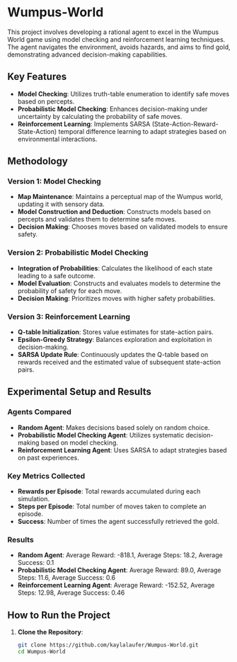 # Wumpus-World
This project involves developing a rational agent to excel in the Wumpus World game using model checking and reinforcement learning techniques. The agent navigates the environment, avoids hazards, and aims to find gold, demonstrating advanced decision-making capabilities.

## Key Features

- **Model Checking**: Utilizes truth-table enumeration to identify safe moves based on percepts.
- **Probabilistic Model Checking**: Enhances decision-making under uncertainty by calculating the probability of safe moves.
- **Reinforcement Learning**: Implements SARSA (State-Action-Reward-State-Action) temporal difference learning to adapt strategies based on environmental interactions.

## Methodology

### Version 1: Model Checking

- **Map Maintenance**: Maintains a perceptual map of the Wumpus world, updating it with sensory data.
- **Model Construction and Deduction**: Constructs models based on percepts and validates them to determine safe moves.
- **Decision Making**: Chooses moves based on validated models to ensure safety.

### Version 2: Probabilistic Model Checking

- **Integration of Probabilities**: Calculates the likelihood of each state leading to a safe outcome.
- **Model Evaluation**: Constructs and evaluates models to determine the probability of safety for each move.
- **Decision Making**: Prioritizes moves with higher safety probabilities.

### Version 3: Reinforcement Learning

- **Q-table Initialization**: Stores value estimates for state-action pairs.
- **Epsilon-Greedy Strategy**: Balances exploration and exploitation in decision-making.
- **SARSA Update Rule**: Continuously updates the Q-table based on rewards received and the estimated value of subsequent state-action pairs.

## Experimental Setup and Results

### Agents Compared

- **Random Agent**: Makes decisions based solely on random choice.
- **Probabilistic Model Checking Agent**: Utilizes systematic decision-making based on model checking.
- **Reinforcement Learning Agent**: Uses SARSA to adapt strategies based on past experiences.

### Key Metrics Collected

- **Rewards per Episode**: Total rewards accumulated during each simulation.
- **Steps per Episode**: Total number of moves taken to complete an episode.
- **Success**: Number of times the agent successfully retrieved the gold.

### Results

- **Random Agent**: Average Reward: -818.1, Average Steps: 18.2, Average Success: 0.1
- **Probabilistic Model Checking Agent**: Average Reward: 89.0, Average Steps: 11.6, Average Success: 0.6
- **Reinforcement Learning Agent**: Average Reward: -152.52, Average Steps: 12.98, Average Success: 0.46

## How to Run the Project

1. **Clone the Repository**:
   ```sh
   git clone https://github.com/kaylalaufer/Wumpus-World.git
   cd Wumpus-World
